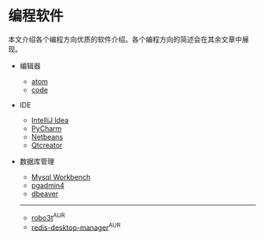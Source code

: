 # 编程软件

本文介绍各个编程方向优质的软件介绍。各个编程方向的简述会在其余文章中展现。

- 编辑器

  - [atom](https://www.archlinux.org/packages/community/x86_64/atom/)
  - [code](https://www.archlinux.org/packages/community/x86_64/code/)

- IDE

  - [IntelliJ Idea](https://www.archlinux.org/packages/community/x86_64/intellij-idea-community-edition/)
  - [PyCharm](https://www.archlinux.org/packages/community/x86_64/pycharm-community-edition/)
  - [Netbeans](https://www.archlinux.org/packages/community/any/netbeans/)
  - [Qtcreator](https://www.archlinux.org/packages/extra/x86_64/qtcreator/)

- 数据库管理

  - [Mysql Workbench](https://www.archlinux.org/packages/community/x86_64/mysql-workbench/)
  - [pgadmin4](https://www.archlinux.org/packages/community/x86_64/pgadmin4/)
  - [dbeaver](https://www.archlinux.org/packages/community/x86_64/dbeaver/)

  ***

  - [robo3t](https://aur.archlinux.org/packages/robo3t-bin/)<sup>AUR</sup>
  - [redis-desktop-manager](https://aur.archlinux.org/packages/redis-desktop-manager/)<sup>AUR</sup>

